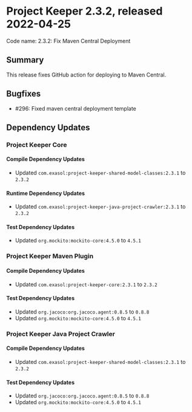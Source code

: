 # Project Keeper 2.3.2, released 2022-04-25

Code name: 2.3.2: Fix Maven Central Deployment

## Summary

This release fixes GitHub action for deploying to Maven Central.

## Bugfixes

* #296: Fixed maven central deployment template

## Dependency Updates

### Project Keeper Core

#### Compile Dependency Updates

* Updated `com.exasol:project-keeper-shared-model-classes:2.3.1` to `2.3.2`

#### Runtime Dependency Updates

* Updated `com.exasol:project-keeper-java-project-crawler:2.3.1` to `2.3.2`

#### Test Dependency Updates

* Updated `org.mockito:mockito-core:4.5.0` to `4.5.1`

### Project Keeper Maven Plugin

#### Compile Dependency Updates

* Updated `com.exasol:project-keeper-core:2.3.1` to `2.3.2`

#### Test Dependency Updates

* Updated `org.jacoco:org.jacoco.agent:0.8.5` to `0.8.8`
* Updated `org.mockito:mockito-core:4.5.0` to `4.5.1`

### Project Keeper Java Project Crawler

#### Compile Dependency Updates

* Updated `com.exasol:project-keeper-shared-model-classes:2.3.1` to `2.3.2`

#### Test Dependency Updates

* Updated `org.jacoco:org.jacoco.agent:0.8.5` to `0.8.8`
* Updated `org.mockito:mockito-core:4.5.0` to `4.5.1`
